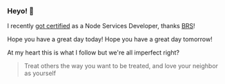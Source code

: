 ### Heyo! 👋

I recently [got certified](https://www.credly.com/badges/dc107cd5-6665-4e41-9cf0-406a25a9813c) as a Node Services Developer, thanks [BRS](https://github.com/BigRoomStudios)!

Hope you have a great day today!
Hope you have a great day tomorrow!

At my heart this is what I follow but we're all imperfect right?
> Treat others the way you want to be treated, and love your neighbor as yourself
